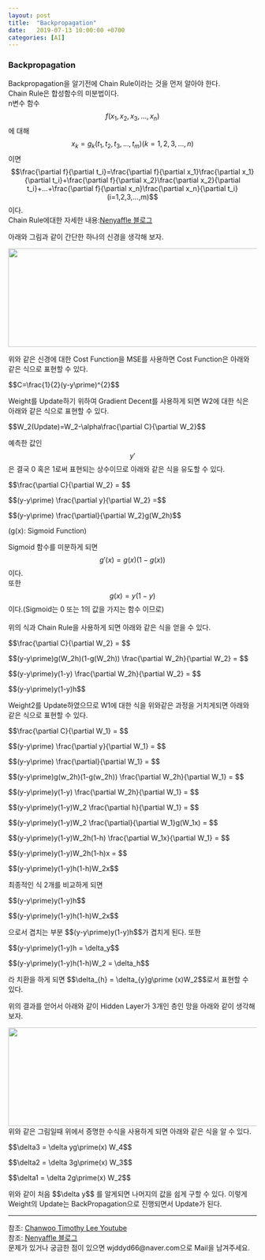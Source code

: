 ```yaml
---
layout: post
title:  "Backpropagation"
date:   2019-07-13 10:00:00 +0700
categories: [AI]
---
```


### Backpropagation
<script type="text/javascript" src="https://cdn.mathjax.org/mathjax/latest/MathJax.js?config=TeX-AMS_HTML"></script>

Backpropagation을 알기전에 Chain Rule이라는 것을 먼저 알아야 한다.  
Chain Rule은 합성함수의 미분법이다.  
n변수 함수 <span>$$f(x_1,x_2,x_3,...,x_n)$$</span>에 대해  
<span>$$x_k = g_k(t_1,t_2,t_3,...,t_m) (k=1,2,3,...,n)$$</span>이면  
<span>$$\frac{\partial f}{\partial t_i}=\frac{\partial f}{\partial x_1}\frac{\partial x_1}{\partial t_i}+\frac{\partial f}{\partial x_2}\frac{\partial x_2}{\partial t_i}+...+\frac{\partial f}{\partial x_n}\frac{\partial x_n}{\partial t_i} (i=1,2,3,...,m)$$</span>이다.  
Chain Rule에대한 자세한 내용:<a href="http://blog.naver.com/PostView.nhn?blogId=mindo1103&logNo=90103548178">Nenyaffle 블로그</a>  

아래와 그림과 같이 간단한 하나의 신경을 생각해 보자.  
<div><img src="https://raw.githubusercontent.com/wjddyd66/wjddyd66.github.io/master/static/img/AI/15.PNG" height="200" width="600" />
</div>

위와 같은 신경에 대한 Cost Function을 MSE를 사용하면 Cost Function은 아래와 같은 식으로 표현할 수 있다.  
<p>$$C=\frac{1}{2}(y-y\prime)^{2}$$</p>

Weight를 Update하기 위하여 Gradient Decent를 사용하게 되면 W2에 대한 식은 아래와 같은 식으로 표현할 수 있다.  
<p>$$W_2(Update)=W_2-\alpha\frac{\partial C}{\partial W_2}$$</p>

예측한 값인 <span>$$y\prime$$ </span>은 결국 0 혹은 1로써 표현되는 상수이므로 아래와 같은 식을 유도할 수 있다.  
<p>$$\frac{\partial C}{\partial W_2} = $$</p>
<p>$$(y-y\prime) \frac{\partial y}{\partial W_2} =$$</p> 
<p>$$(y-y\prime) \frac{\partial}{\partial W_2}g(W_2h)$$</p>
(g(x): Sigmoid Function)  

Sigmoid 함수를 미분하게 되면 <span>$$g\prime(x) = g(x)(1-g(x))$$ </span>이다.  
또한 <span>$$g(x) = y(1-y)$$ </span>이다.(Sigmoid는 0 또는 1의 값을 가지는 함수 이므로)  
<br>
위의 식과 Chain Rule을 사용하게 되면 아래와 같은 식을 얻을 수 있다.  
<p>$$\frac{\partial C}{\partial W_2} = $$</p>
<p>$$(y-y\prime)g(W_2h)(1-g(W_2h)) \frac{\partial W_2h}{\partial W_2} = $$</p>
<p>$$(y-y\prime)y(1-y) \frac{\partial W_2h}{\partial W_2} = $$</p>
<p>$$(y-y\prime)y(1-y)h$$</p>

Weight2를 Update하였으므로 W1에 대한 식을 위와같은 과정을 거치게되면 아래와 같은 식으로 표현할 수 있다.  
<p>$$\frac{\partial C}{\partial W_1} = $$</p>
<p>$$(y-y\prime) \frac{\partial y}{\partial W_1} = $$</p>
<p>$$(y-y\prime) \frac{\partial}{\partial W_1} = $$</p>
<p>$$(y-y\prime)g(w_2h)(1-g(w_2h)) \frac{\partial W_2h}{\partial W_1} = $$</p>
<p>$$(y-y\prime)y(1-y) \frac{\partial W_2h}{\partial W_1} = $$</p>
<p>$$(y-y\prime)y(1-y)W_2 \frac{\partial h}{\partial W_1} = $$</p>
<p>$$(y-y\prime)y(1-y)W_2 \frac{\partial}{\partial W_1}g(W_1x) = $$</p>
<p>$$(y-y\prime)y(1-y)W_2h(1-h) \frac{\partial W_1x}{\partial W_1} = $$</p>
<p>$$(y-y\prime)y(1-y)W_2h(1-h)x = $$</p>
<p>$$(y-y\prime)y(1-y)h(1-h)W_2x$$</p>

최종적인 식 2개를 비교하게 되면  
<p>$$(y-y\prime)y(1-y)h$$</p>
<p>$$(y-y\prime)y(1-y)h(1-h)W_2x$$</p>
으로서 겹치는 부분 <span>$$(y-y\prime)y(1-y)h$$</span>가 겹치게 된다.  
또한
<p>$$(y-y\prime)y(1-y)h = \delta_y$$</p>
<p>$$(y-y\prime)y(1-y)h(1-h)W_2 = \delta_h$$</p>라 치환을 하게 되면 <span>$$\delta_{h} = \delta_{y}g\prime (x)W_2$$</span>로서 표현할 수 있다.  

위의 결과를 얻어서 아래와 같이 Hidden Layer가 3개인 층인 망을 아래와 같이 생각해보자.  
<div><img src="https://raw.githubusercontent.com/wjddyd66/wjddyd66.github.io/master/static/img/AI/16.PNG" height="200" width="600" />
</div>
위와 같은 그림일때 위에서 증명한 수식을 사용하게 되면 아래와 같은 식을 알 수 있다.  

<p>$$\delta3 = \delta yg\prime(x) W_4$$</p>
<p>$$\delta2 = \delta 3g\prime(x) W_3$$</p>
<p>$$\delta1 = \delta 2g\prime(x) W_2$$</p>
위와 같이 처음 <span>$$\delta y$$ </span>를 알게되면 나머지의 값을 쉽게 구할 수 있다.  
이렇게 Weight의 Update는 BackPropagation으로 진행되면서 Update가 된다.  
<hr>
참조: <a href="https://www.youtube.com/watch?v=fhrORKjjU7w&list=PL1H8jIvbSo1q6PIzsWQeCLinUj_oPkLjc&index=25">Chanwoo Timothy Lee Youtube</a> <br>
참조: <a href="http://blog.naver.com/PostView.nhn?blogId=mindo1103&logNo=90103548178">Nenyaffle 블로그</a><br>
문제가 있거나 궁금한 점이 있으면 wjddyd66@naver.com으로  Mail을 남겨주세요.